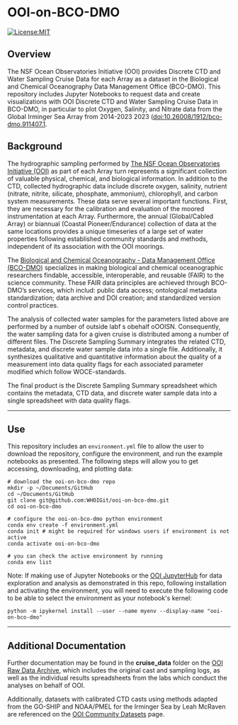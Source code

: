 OOI-on-BCO-DMO
==============================
[![License:MIT](https://img.shields.io/badge/License-MIT-lightgray.svg?style=flt-square)](https://opensource.org/licenses/MIT)

## Overview
The NSF Ocean Observatories Initiative (OOI) provides Discrete CTD and Water Sampling Cruise Data for each Array as a dataset in the Biological and Chemical Oceanography Data Management Office (BCO-DMO). This repository includes Jupyter Notebooks to request data and create visualizations with OOI Discrete CTD and Water Sampling Cruise Data in BCO-DMO, in particular to plot Oxygen, Salinity, and Nitrate data from the Global Irminger Sea Array from 2014-2023 2023 ([doi:10.26008/1912/bco-dmo.911407.1](https://www.bco-dmo.org/dataset/91DMO).


## Background
The hydrographic sampling performed by [The NSF Ocean Observatories Initiative (OOI)](https://oceanobservatories.org/) as part of each Array turn represents a significant collection of valuable physical, chemical, and biological information. In addition to the CTD, collected hydrographic data include discrete oxygen, salinity, nutrient (nitrate, nitrite, silicate, phosphate, ammonium), chlorophyll, and carbon system measurements. These data serve several important functions. First, they are necessary for the calibration and evaluation of the moored instrumentation at each Array. Furthermore, the annual (Global/Cabled Array) or biannual (Coastal Pioneer/Endurance) collection of data at the same locations provides a unique timeseries of a large set of water properties following established community standards and methods, independent of its association with the OOI moorings.

The [Biological and Chemical Oceanography - Data Management Office (BCO-DMO)](https://www.bco-dmo.org/) specializes in making biological and chemical oceanographic researchers findable, accessible, interoperable, and reusable (FAIR) to the science community. These FAIR data principles are achieved through BCO-DMO’s services, which includ: public data access; ontological metadata standardization; data archive and DOI creation; and standardized version control practices.

The analysis of collected water samples for the parameters listed above are performed by a number of outside labf s obehalf oOOISN. Consequently, the water sampling data for a given cruise is distributed among a number of different files. The Discrete Sampling Summary integrates the related CTD, metadata, and discrete water sample data into a single file. Additionally, it synthesizes qualitative and quantitative information about the quality of a measurement into data quality flags for each associated parameter modified which follow WOCE-standards.
 
The final product is the Discrete Sampling Summary spreadsheet which contains the metadata, CTD data, and discrete water sample data into a single spreadsheet with data quality flags.

---
## Use
This repository includes an ```environment.yml``` file to allow the user to download the repository, configure the environment, and run the example notebooks as presented. The following steps will allow you to get accessing, downloading, and plotting data: 

```
# download the ooi-on-bco-dmo repo
mkdir -p ~/Documents/GitHub
cd ~/Documents/GitHub
git clone git@github.com:WHOIGit/ooi-on-bco-dmo.git
cd ooi-on-bco-dmo

# configure the ooi-on-bco-dmo python environment
conda env create -f environment.yml
conda init # might be required for windows users if environment is not active
conda activate ooi-on-bco-dmo

# you can check the active environment by running
conda env list
```

Note: If making use of Jupyter Notebooks or the [OOI JupyterHub](https://jupyter.oceanobservatories.org/) for data exploration and analysis as demonstrated in this repo, following installation and activating the environment, you will need to execute the following code to be able to select the environment as your notebook's kernel:

``` python -m ipykernel install --user --name myenv --display-name "ooi-on-bco-dmo" ```

---
## Additional Documentation
Further documentation may be found in the **cruise_data** folder on the [OOI Raw Data Archive](https://rawdata.oceanobservatories.org/files/cruise_data/), which includes the original cast and sampling logs, as well as the individual results spreadsheets from the labs which conduct the analyses on behalf of OOI. 

Additionally, datasets with calibrated CTD casts using methods adapted from the GO-SHIP and NOAA/PMEL for the Irminger Sea by Leah McRaven are referenced on the [OOI Community Datasets](https://oceanobservatories.org/community-datasets/) page. 
